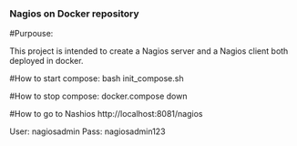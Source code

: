 ### Nagios on Docker repository

#Purpouse:

This project is intended to create a Nagios server and a Nagios client both deployed in docker.

#How to start compose:
bash init_compose.sh

#How to stop compose:
docker.compose down

#How to go to Nashios
http://localhost:8081/nagios

User: nagiosadmin
Pass: nagiosadmin123

